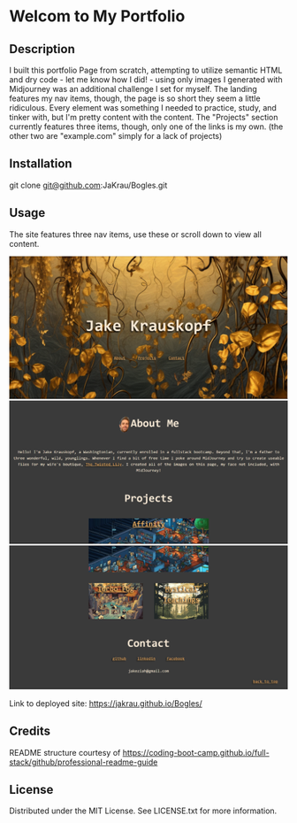 # Welcom to My Portfolio

## Description

I built this portfolio Page from scratch, attempting to utilize semantic HTML and dry code - let me know how I did! - using only images I generated with Midjourney was an additional challenge I set for myself. The landing features my nav items, though, the page is so short they seem a little ridiculous. Every element was something I needed to practice, study, and tinker with, but I'm pretty content with the content. The "Projects" section currently features three items, though, only one of the links is my own. (the other two are "example.com" simply for a lack of projects)


## Installation

git clone git@github.com:JaKrau/Bogles.git

## Usage

The site features three nav items, use these or scroll down to view all content.
  
   ![site screenshot](/assets/images/portfolioTop.png?raw=true "nav items")
   ![site screenshot](/assets/images/portfolioMiddle.png?raw=true "nav items")
   ![site screenshot](/assets/images/PortfolioBottom.png?raw=true "nav items")
   
Link to deployed site: https://jakrau.github.io/Bogles/

## Credits

README structure courtesy of https://coding-boot-camp.github.io/full-stack/github/professional-readme-guide

## License

Distributed under the MIT License. See LICENSE.txt for more information.
